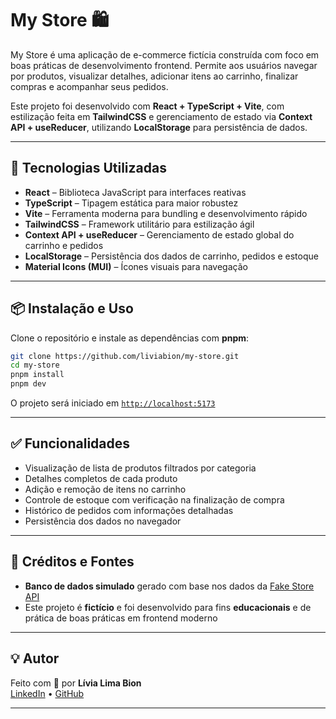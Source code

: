 # My Store 🛍️

My Store é uma aplicação de e-commerce fictícia construída com foco em boas práticas de desenvolvimento frontend. Permite aos usuários navegar por produtos, visualizar detalhes, adicionar itens ao carrinho, finalizar compras e acompanhar seus pedidos.

Este projeto foi desenvolvido com **React + TypeScript + Vite**, com estilização feita em **TailwindCSS** e gerenciamento de estado via **Context API + useReducer**, utilizando **LocalStorage** para persistência de dados.

---

## 🚀 Tecnologias Utilizadas

- **React** – Biblioteca JavaScript para interfaces reativas
- **TypeScript** – Tipagem estática para maior robustez
- **Vite** – Ferramenta moderna para bundling e desenvolvimento rápido
- **TailwindCSS** – Framework utilitário para estilização ágil
- **Context API + useReducer** – Gerenciamento de estado global do carrinho e pedidos
- **LocalStorage** – Persistência dos dados de carrinho, pedidos e estoque
- **Material Icons (MUI)** – Ícones visuais para navegação

---

## 📦 Instalação e Uso

Clone o repositório e instale as dependências com **pnpm**:

```bash
git clone https://github.com/liviabion/my-store.git
cd my-store
pnpm install
pnpm dev
```

O projeto será iniciado em [`http://localhost:5173`](http://localhost:5173)

---

## ✅ Funcionalidades

- Visualização de lista de produtos filtrados por categoria
- Detalhes completos de cada produto
- Adição e remoção de itens no carrinho
- Controle de estoque com verificação na finalização de compra
- Histórico de pedidos com informações detalhadas
- Persistência dos dados no navegador

---

## 🧠 Créditos e Fontes

- **Banco de dados simulado** gerado com base nos dados da [Fake Store API](https://fakestoreapi.com/docs)
- Este projeto é **fictício** e foi desenvolvido para fins **educacionais** e de prática de boas práticas em frontend moderno

---

## 💡 Autor

Feito com 💙 por **Lívia Lima Bion**  
[LinkedIn](https://www.linkedin.com/in/livia-lima-bion) • [GitHub](https://github.com/liviabion)

---
